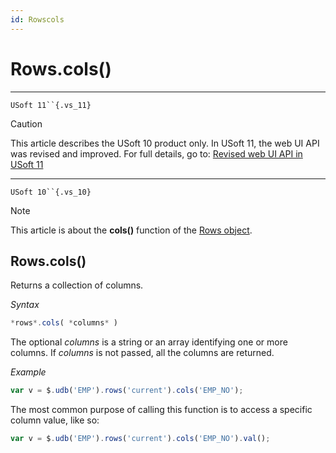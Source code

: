 ```yaml
---
id: Rowscols
---
```


# Rows.cols()



----

`USoft 11``{.vs_11}`

> [!CAUTION]
> This article describes the USoft 10 product only.
> In USoft 11, the web UI API was revised and improved. For full details, go to:
> [Revised web UI API in USoft 11](/docs/Web%20and%20app%20UIs/UDB%20udb/Revised%20web%20UI%20API%20in%20USoft%2011.md)

----

`USoft 10``{.vs_10}`

> [!NOTE]
> This article is about the **cols()** function of the [Rows object](/docs/Web%20and%20app%20UIs/UDB%20Rows).

## **Rows.cols()**

Returns a collection of columns.

*Syntax*

```js
*rows*.cols( *columns* )
```

The optional *columns* is a string or an array identifying one or more columns. If *columns* is not passed, all the columns are returned.

*Example*

```js
var v = $.udb('EMP').rows('current').cols('EMP_NO');
```

The most common purpose of calling this function is to access a specific column value, like so:

```js
var v = $.udb('EMP').rows('current').cols('EMP_NO').val();
```

 